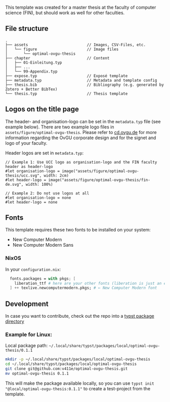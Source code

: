 This template was created for a master thesis at the faculty of computer science (FIN), but should work as well for other faculties.

## File structure
```
.
├── assets                          // Images, CSV-Files, etc. 
│   └── figure                      // Image files
│       └── optimal-ovgu-thesis    
├── chapter                         // Content
│   ├── 01-Einleitung.typ
│   ├── ...
│   └── 99-Appendix.typ
├── expose.typ                      // Exposé template
├── metadata.typ                    // Metadata and template config
├── thesis.bib                      // Bibliography (e.g. generated by Zotero + Better BibTex)
└── thesis.typ                      // Thesis template
```

## Logos on the title page
The header- and organisation-logo can be set in the `metadata.typ` file (see example below). There are two example logo files in `assets/figure/optimal-ovgu-thesis`. Please refer to [cd.ovgu.de](https://www.cd.ovgu.de/Fakult%C3%A4ten.html) for more information regarding the OvGU corporate design and for the signet and logo of your faculty.

Header logos are set in `metadata.typ`:
```typ
// Example 1: Use UCC logo as organisation-logo and the FIN faculty header as header-logo
#let organisation-logo = image("assets/figure/optimal-ovgu-thesis/ucc.svg", width: 2cm)
#let header-logo = image("assets/figure/optimal-ovgu-thesis/fin-de.svg", width: 100%)

// Example 2: Do not use logos at all
#let organisation-logo = none
#let header-logo = none
```

## Fonts
This template requires these two fonts to be installed on your system:
- New Computer Modern
- New Computer Modern Sans

### NixOS
In your `configuration.nix`:
```nix
  fonts.packages = with pkgs; [
    liberation_ttf # here are your other fonts (liberation is just an example)
  ] ++ texlive.newcomputermodern.pkgs; # ← New Computer Modern font
```

## Development
In case you want to contribute, check out the repo into a [typst package directory](https://github.com/typst/packages?tab=readme-ov-file#local-packages) 

### Example for Linux:
Local package path: `~/.local/share/typst/packages/local/optimal-ovgu-thesis/0.1.1`

```sh
mkdir -p ~/.local/share/typst/packages/local/optimal-ovgu-thesis
cd ~/.local/share/typst/packages/local/optimal-ovgu-thesis
git clone git@github.com:v411e/optimal-ovgu-thesis.git
mv optimal-ovgu-thesis 0.1.1
```

This will make the package available locally, so you can use `typst init "@local/optimal-ovgu-thesis:0.1.1"` to create a test-project from the template.

